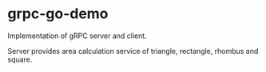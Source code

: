 # grpc-go-demo

Implementation of gRPC server and client. 

Server provides area calculation service of triangle, rectangle, rhombus and square.

